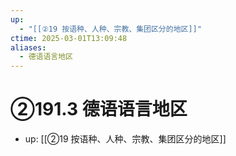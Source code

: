 ```yaml
---
up:
  - "[[②19 按语种、人种、宗教、集团区分的地区]]"
ctime: 2025-03-01T13:09:48
aliases:
  - 德语语言地区
---
```


# ②191.3 德语语言地区

- up: [[②19 按语种、人种、宗教、集团区分的地区]]
